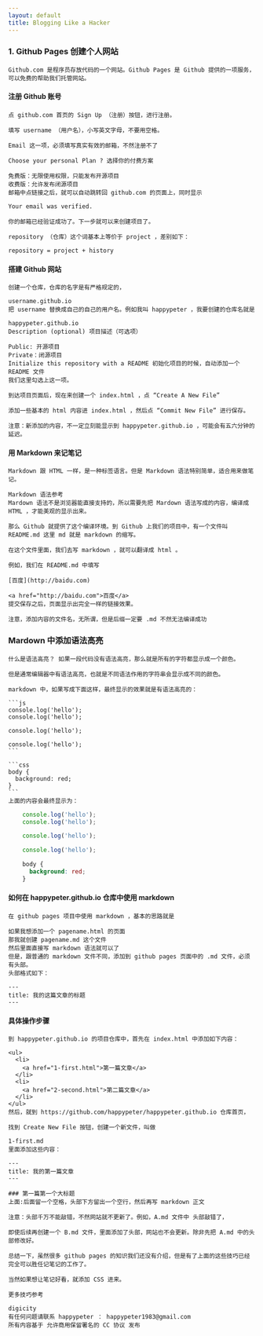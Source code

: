 ```yaml
---
layout: default
title: Blogging Like a Hacker
---
```




###   1. Github Pages 创建个人网站

    Github.com 是程序员存放代码的一个网站。Github Pages 是 Github 提供的一项服务，可以免费的帮助我们托管网站。

####  注册 Github 账号

    点 github.com 首页的 Sign Up （注册）按钮，进行注册。

    填写 username （用户名），小写英文字母，不要用空格。

    Email 这一项，必须填写真实有效的邮箱，不然注册不了

    Choose your personal Plan ? 选择你的付费方案

    免费版：无限使用权限，只能发布开源项目
    收费版：允许发布闭源项目
    邮箱中点链接之后，就可以自动跳转回 github.com 的页面上，同时显示

    Your email was verified.

    你的邮箱已经验证成功了。下一步就可以来创建项目了。

    repository （仓库）这个词基本上等价于 project ，差别如下：

    repository = project + history

####  搭建 Github 网站

    创建一个仓库，仓库的名字是有严格规定的，

    username.github.io
    把 username 替换成自己的自己的用户名。例如我叫 happypeter ，我要创建的仓库名就是

    happypeter.github.io
    Description (optional) 项目描述（可选项）

    Public: 开源项目
    Private：闭源项目
    Initialize this repository with a README 初始化项目的时候，自动添加一个 README 文件
    我们这里勾选上这一项。

    到达项目页面后，现在来创建一个 index.html ，点 “Create A New File”

    添加一些基本的 html 内容进 index.html ，然后点 “Commit New File” 进行保存。

    注意：新添加的内容，不一定立刻能显示到 happypeter.github.io ，可能会有五六分钟的延迟。

####  用 Markdown 来记笔记

    Markdown 跟 HTML 一样，是一种标签语言。但是 Markdown 语法特别简单，适合用来做笔记。

    Markdown 语法参考
    Mardown 语法不是浏览器能直接支持的，所以需要先把 Mardown 语法写成的内容，编译成 HTML ，才能美观的显示出来。

    那么 Github 就提供了这个编译环境。到 Github 上我们的项目中，有一个文件叫 README.md 这里 md 就是 markdown 的缩写。

    在这个文件里面，我们去写 markdown ，就可以翻译成 html 。

    例如，我们在 README.md 中填写

    [百度](http://baidu.com)

    <a href="http://baidu.com">百度</a>
    提交保存之后，页面显示出完全一样的链接效果。

    注意，添加内容的文件名，无所谓，但是后缀一定要 .md 不然无法编译成功

###  Mardown 中添加语法高亮

    什么是语法高亮？ 如果一段代码没有语法高亮，那么就是所有的字符都显示成一个颜色。

    但是通常编辑器中有语法高亮，也就是不同语法作用的字符串会显示成不同的颜色。

    markdown 中，如果写成下面这样，最终显示的效果就是有语法高亮的：

    ```js
    console.log('hello');
    console.log('hello');

    console.log('hello');

    console.log('hello');
    ```

    ```css
    body {
      background: red;
    }
    ```
    上面的内容会最终显示为：

```js
    console.log('hello');
    console.log('hello');

    console.log('hello');

    console.log('hello');
```

```css
    body {
      background: red;
    }
```

####   如何在 happypeter.github.io 仓库中使用 markdown

    在 github pages 项目中使用 markdown ，基本的思路就是

    如果我想添加一个 pagename.html 的页面
    那我就创建 pagename.md 这个文件
    然后里面直接写 markdown 语法就可以了
    但是，跟普通的 markdown 文件不同，添加到 github pages 页面中的 .md 文件，必须有头部。
    头部格式如下：

    ---
    title: 我的这篇文章的标题
    ---
####   具体操作步骤

    到 happypeter.github.io 的项目仓库中，首先在 index.html 中添加如下内容：

    <ul>
      <li>
        <a href="1-first.html">第一篇文章</a>
      </li>
      <li>
        <a href="2-second.html">第二篇文章</a>
      </li>
    </ul>
    然后，就到 https://github.com/happypeter/happypeter.github.io 仓库首页，

    找到 Create New File 按钮，创建一个新文件，叫做

    1-first.md
    里面添加这些内容：

    ---
    title: 我的第一篇文章
    ---

    ### 第一篇第一个大标题
    上面:后面留一个空格，头部下方留出一个空行，然后再写 markdown 正文

    注意：头部千万不能敲错，不然网站就不更新了。例如，A.md 文件中 头部敲错了，

    即使后续再创建一个 B.md 文件，里面添加了头部，网站也不会更新。除非先把 A.md 中的头部修改好。

    总结一下，虽然很多 github pages 的知识我们还没有介绍，但是有了上面的这些技巧已经完全可以胜任记笔记的工作了。

    当然如果想让笔记好看，就添加 CSS 进来。

    更多技巧参考

    digicity
    有任何问题请联系 happypeter ： happypeter1983@gmail.com
    所有内容基于 允许商用保留署名的 CC 协议 发布
